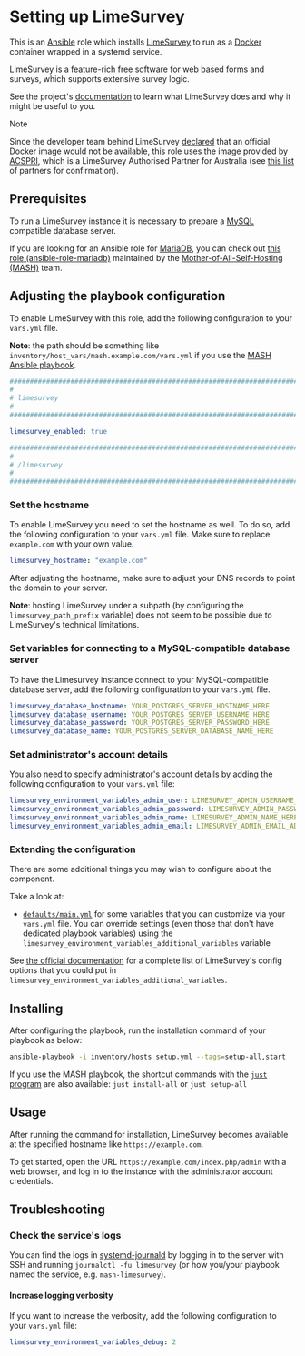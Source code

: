 <!--
SPDX-FileCopyrightText: 2020 - 2024 MDAD project contributors
SPDX-FileCopyrightText: 2020 - 2024 Slavi Pantaleev
SPDX-FileCopyrightText: 2020 Aaron Raimist
SPDX-FileCopyrightText: 2020 Chris van Dijk
SPDX-FileCopyrightText: 2020 Dominik Zajac
SPDX-FileCopyrightText: 2020 Mickaël Cornière
SPDX-FileCopyrightText: 2022 François Darveau
SPDX-FileCopyrightText: 2022 Julian Foad
SPDX-FileCopyrightText: 2022 Warren Bailey
SPDX-FileCopyrightText: 2023 Antonis Christofides
SPDX-FileCopyrightText: 2023 Felix Stupp
SPDX-FileCopyrightText: 2023 Pierre 'McFly' Marty
SPDX-FileCopyrightText: 2024 - 2025 Suguru Hirahara

SPDX-License-Identifier: AGPL-3.0-or-later
-->

# Setting up LimeSurvey

This is an [Ansible](https://www.ansible.com/) role which installs [LimeSurvey](https://www.limesurvey.org) to run as a [Docker](https://www.docker.com/) container wrapped in a systemd service.

LimeSurvey is a feature-rich free software for web based forms and surveys, which supports extensive survey logic.

See the project's [documentation](https://www.limesurvey.org/manual/LimeSurvey_Manual) to learn what LimeSurvey does and why it might be useful to you.

>[!NOTE]
> Since the developer team behind LimeSurvey [declared](https://bugs.limesurvey.org/view.php?id=14606#c55854) that an official Docker image would not be available, this role uses the image provided by [ACSPRI](https://www.acspri.org.au/limesurvey), which is a LimeSurvey Authorised Partner for Australia (see [this list](https://www.limesurvey.com/index.php/hosting) of partners for confirmation).

## Prerequisites

To run a LimeSurvey instance it is necessary to prepare a [MySQL](https://www.mysql.com/) compatible database server.

If you are looking for an Ansible role for [MariaDB](https://mariadb.org/), you can check out [this role (ansible-role-mariadb)](https://github.com/mother-of-all-self-hosting/ansible-role-mariadb) maintained by the [Mother-of-All-Self-Hosting (MASH)](https://github.com/mother-of-all-self-hosting) team.

## Adjusting the playbook configuration

To enable LimeSurvey with this role, add the following configuration to your `vars.yml` file.

**Note**: the path should be something like `inventory/host_vars/mash.example.com/vars.yml` if you use the [MASH Ansible playbook](https://github.com/mother-of-all-self-hosting/mash-playbook).

```yaml
########################################################################
#                                                                      #
# limesurvey                                                           #
#                                                                      #
########################################################################

limesurvey_enabled: true

########################################################################
#                                                                      #
# /limesurvey                                                          #
#                                                                      #
########################################################################
```

### Set the hostname

To enable LimeSurvey you need to set the hostname as well. To do so, add the following configuration to your `vars.yml` file. Make sure to replace `example.com` with your own value.

```yaml
limesurvey_hostname: "example.com"
```

After adjusting the hostname, make sure to adjust your DNS records to point the domain to your server.

**Note**: hosting LimeSurvey under a subpath (by configuring the `limesurvey_path_prefix` variable) does not seem to be possible due to LimeSurvey's technical limitations.

### Set variables for connecting to a MySQL-compatible database server

To have the Limesurvey instance connect to your MySQL-compatible database server, add the following configuration to your `vars.yml` file.

```yaml
limesurvey_database_hostname: YOUR_POSTGRES_SERVER_HOSTNAME_HERE
limesurvey_database_username: YOUR_POSTGRES_SERVER_USERNAME_HERE
limesurvey_database_password: YOUR_POSTGRES_SERVER_PASSWORD_HERE
limesurvey_database_name: YOUR_POSTGRES_SERVER_DATABASE_NAME_HERE
```

### Set administrator's account details

You also need to specify administrator's account details by adding the following configuration to your `vars.yml` file:

```yaml
limesurvey_environment_variables_admin_user: LIMESURVEY_ADMIN_USERNAME_HERE
limesurvey_environment_variables_admin_password: LIMESURVEY_ADMIN_PASSWORD_HERE
limesurvey_environment_variables_admin_name: LIMESURVEY_ADMIN_NAME_HERE
limesurvey_environment_variables_admin_email: LIMESURVEY_ADMIN_EMAIL_ADDRESS_HERE
```

### Extending the configuration

There are some additional things you may wish to configure about the component.

Take a look at:

- [`defaults/main.yml`](../defaults/main.yml) for some variables that you can customize via your `vars.yml` file. You can override settings (even those that don't have dedicated playbook variables) using the `limesurvey_environment_variables_additional_variables` variable

See [the official documentation](https://hub.docker.com/r/acspri/limesurvey#how-to-use-this-image) for a complete list of LimeSurvey's config options that you could put in `limesurvey_environment_variables_additional_variables`.

## Installing

After configuring the playbook, run the installation command of your playbook as below:

```sh
ansible-playbook -i inventory/hosts setup.yml --tags=setup-all,start
```

If you use the MASH playbook, the shortcut commands with the [`just` program](https://github.com/mother-of-all-self-hosting/mash-playbook/blob/main/docs/just.md) are also available: `just install-all` or `just setup-all`

## Usage

After running the command for installation, LimeSurvey becomes available at the specified hostname like `https://example.com`.

To get started, open the URL `https://example.com/index.php/admin` with a web browser, and log in to the instance with the administrator account credentials.

## Troubleshooting

### Check the service's logs

You can find the logs in [systemd-journald](https://www.freedesktop.org/software/systemd/man/systemd-journald.service.html) by logging in to the server with SSH and running `journalctl -fu limesurvey` (or how you/your playbook named the service, e.g. `mash-limesurvey`).

#### Increase logging verbosity

If you want to increase the verbosity, add the following configuration to your `vars.yml` file:

```yaml
limesurvey_environment_variables_debug: 2
```
